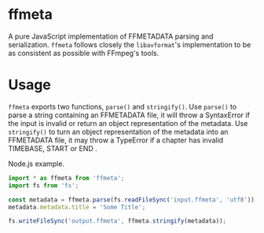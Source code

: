 # ffmeta
A pure JavaScript implementation of FFMETADATA parsing and serialization. `ffmeta` follows closely
the `libavformat`'s implementation to be as consistent as possible with FFmpeg's tools.

# Usage
`ffmeta` exports two functions, `parse()` and `stringify()`.
Use `parse()` to parse a string containing an FFMETADATA file, it will throw a SyntaxError if the
input is invalid or return an object representation of the metadata.
Use `stringify()` to turn an object representation of the metadata into an FFMETADATA file, it may
throw a TypeError if a chapter has invalid TIMEBASE, START or END .

Node.js example.
```ts
import * as ffmeta from 'ffmeta';
import fs from 'fs';

const metadata = ffmeta.parse(fs.readFileSync('input.ffmeta', 'utf8'));
metadata.metadata.title = 'Some Title';

fs.writeFileSync('output.ffmeta', ffmeta.stringify(metadata));
```
